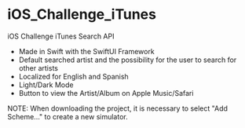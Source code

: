 # iOS_Challenge_iTunes

iOS Challenge iTunes Search API
  - Made in Swift with the SwiftUI Framework
  - Default searched artist and the possibility for the user to search for other artists
  - Localized for English and Spanish
  - Light/Dark Mode
  - Button to view the Artist/Album on Apple Music/Safari

NOTE: When downloading the project, it is necessary to select "Add Scheme..." to create a new simulator.
